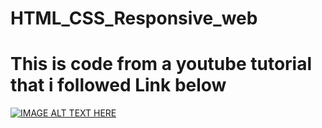 # HTML_CSS_Responsive_web
# This is code from a youtube tutorial that i followed Link below
[![IMAGE ALT TEXT HERE](https://img.youtube.com/vi/FazgJVnrVuI/0.jpg)](https://www.youtube.com/watch?v=FazgJVnrVuI)
